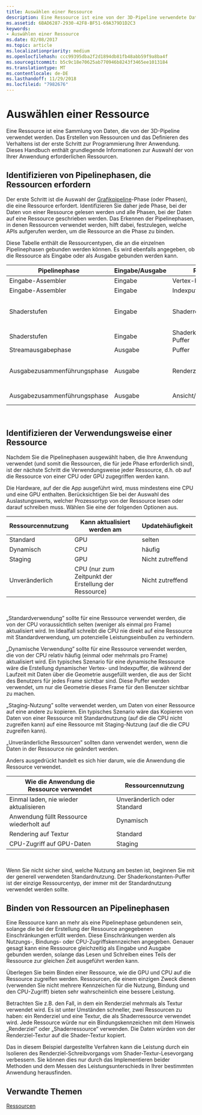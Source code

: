 ```yaml
---
title: Auswählen einer Ressource
description: Eine Ressource ist eine von der 3D-Pipeline verwendete Datensammlung.
ms.assetid: 6BAD6287-2930-42F8-BF51-69A379D1D2C3
keywords:
- Auswählen einer Ressource
ms.date: 02/08/2017
ms.topic: article
ms.localizationpriority: medium
ms.openlocfilehash: ccc99395dba2f2d1894db81fb48abb59f9a8ba4f
ms.sourcegitcommit: b5c9c18e70625ab770946b8243f3465ee1013184
ms.translationtype: MT
ms.contentlocale: de-DE
ms.lasthandoff: 11/29/2018
ms.locfileid: "7982676"
---
```

# <a name="choosing-a-resource"></a>Auswählen einer Ressource


Eine Ressource ist eine Sammlung von Daten, die von der 3D-Pipeline verwendet werden. Das Erstellen von Ressourcen und das Definieren des Verhaltens ist der erste Schritt zur Programmierung Ihrer Anwendung. Dieses Handbuch enthält grundlegende Informationen zur Auswahl der von Ihrer Anwendung erforderlichen Ressourcen.

## <a name="span-ididentifybindingspanspan-ididentifybindingspanspan-ididentifybindingspanidentify-pipeline-stages-that-need-resources"></a><span id="Identify_Binding"></span><span id="identify_binding"></span><span id="IDENTIFY_BINDING"></span>Identifizieren von Pipelinephasen, die Ressourcen erfordern


Der erste Schritt ist die Auswahl der [Grafikpipeline](graphics-pipeline.md)-Phase (oder Phasen), die eine Ressource erfordert. Identifizieren Sie daher jede Phase, bei der Daten von einer Ressource gelesen werden und alle Phasen, bei der Daten auf eine Ressource geschrieben werden. Das Erkennen der Pipelinephasen, in denen Ressourcen verwendet werden, hilft dabei, festzulegen, welche APIs aufgerufen werden, um die Ressource an die Phase zu binden.

Diese Tabelle enthält die Ressourcentypen, die an die einzelnen Pipelinephasen gebunden werden können. Es wird ebenfalls angegeben, ob die Ressource als Eingabe oder als Ausgabe gebunden werden kann.

| Pipelinephase  | Eingabe/Ausgabe | Ressource               | Ressourcentyp                           |
|-----------------|--------|------------------------|-----------------------------------------|
| Eingabe-Assembler | Eingabe     | Vertex-Puffer          | Puffer                                  |
| Eingabe-Assembler | Eingabe     | Indexpuffer           | Puffer                                  |
| Shaderstufen   | Eingabe     | Shaderressourcenansicht    | Puffer, Texture1D, Texture2D, Texture3D |
| Shaderstufen   | Eingabe     | Shaderkonstanten-Puffer | Puffer                                  |
| Streamausgabephase   | Ausgabe    | Puffer                 | Puffer                                  |
| Ausgabezusammenführungsphase   | Ausgabe    | Renderzielansicht     | Puffer, Texture1D, Texture2D, Texture3D |
| Ausgabezusammenführungsphase   | Ausgabe    | Ansicht/Tiefenschablone     | Texture1D, Texture2D                    |

 

## <a name="span-ididentifyusagespanspan-ididentifyusagespanspan-ididentifyusagespanidentify-how-each-resource-will-be-used"></a><span id="Identify_Usage"></span><span id="identify_usage"></span><span id="IDENTIFY_USAGE"></span>Identifizieren der Verwendungsweise einer Ressource


Nachdem Sie die Pipelinephasen ausgewählt haben, die Ihre Anwendung verwendet (und somit die Ressourcen, die für jede Phase erforderlich sind), ist der nächste Schritt die Verwendungsweise jeder Ressource, d.h. ob auf die Ressource von einer CPU oder GPU zugegriffen werden kann.

Die Hardware, auf der die App ausgeführt wird, muss mindestens eine CPU und eine GPU enthalten. Berücksichtigen Sie bei der Auswahl des Auslastungswerts, welcher Prozessortyp von der Ressource lesen oder darauf schreiben muss. Wählen Sie eine der folgenden Optionen aus.

| Ressourcennutzung | Kann aktualisiert werden am                    | Updatehäufigkeit |
|----------------|--------------------------------------|---------------------|
| Standard        | GPU                                  | selten        |
| Dynamisch        | CPU                                  | häufig          |
| Staging        | GPU                                  | Nicht zutreffend                 |
| Unveränderlich      | CPU (nur zum Zeitpunkt der Erstellung der Ressource) | Nicht zutreffend                 |

 

„Standardverwendung” sollte für eine Ressource verwendet werden, die von der CPU voraussichtlich selten (weniger als einmal pro Frame) aktualisiert wird. Im Idealfall schreibt die CPU nie direkt auf eine Ressource mit Standardverwendung, um potenzielle Leistungseinbußen zu verhindern.

„Dynamische Verwendung” sollte für eine Ressource verwendet werden, die von der CPU relativ häufig (einmal oder mehrmals pro Frame) aktualisiert wird. Ein typisches Szenario für eine dynamische Ressource wäre die Erstellung dynamischer Vertex- und Indexpuffer, die während der Laufzeit mit Daten über die Geometrie ausgefüllt werden, die aus der Sicht des Benutzers für jedes Frame sichtbar sind. Diese Puffer werden verwendet, um nur die Geometrie dieses Frame für den Benutzer sichtbar zu machen.

„Staging-Nutzung” sollte verwendet werden, um Daten von einer Ressource auf eine andere zu kopieren. Ein typisches Szenario wäre das Kopieren von Daten von einer Ressource mit Standardnutzung (auf die die CPU nicht zugreifen kann) auf eine Ressource mit Staging-Nutzung (auf die die CPU zugreifen kann).

„Unveränderliche Ressourcen” sollten dann verwendet werden, wenn die Daten in der Ressource nie geändert werden.

Anders ausgedrückt handelt es sich hier darum, wie die Anwendung die Ressource verwendet.

| Wie die Anwendung die Ressource verwendet     | Ressourcennutzung       |
|---------------------------------------|----------------------|
| Einmal laden, nie wieder aktualisieren            | Unveränderlich oder Standard |
| Anwendung füllt Ressource wiederholt auf | Dynamisch              |
| Rendering auf Textur                     | Standard              |
| CPU-Zugriff auf GPU-Daten                | Staging              |

 

Wenn Sie nicht sicher sind, welche Nutzung am besten ist, beginnen Sie mit der generell verwendeten Standardnutzung. Der Shaderkonstanten-Puffer ist der einzige Ressourcentyp, der immer mit der Standardnutzung verwendet werden sollte.

## <a name="span-idresourcetypesandpipelinestagesspanspan-idresourcetypesandpipelinestagesspanspan-idresourcetypesandpipelinestagesspanbinding-resources-to-pipeline-stages"></a><span id="Resource_Types_and_Pipeline_stages"></span><span id="resource_types_and_pipeline_stages"></span><span id="RESOURCE_TYPES_AND_PIPELINE_STAGES"></span>Binden von Ressourcen an Pipelinephasen


Eine Ressource kann an mehr als eine Pipelinephase gebundenen sein, solange die bei der Erstellung der Ressource angegebenen Einschränkungen erfüllt werden. Diese Einschränkungen werden als Nutzungs-, Bindungs- oder CPU-Zugriffskennzeichen angegeben. Genauer gesagt kann eine Ressource gleichzeitig als Eingabe und Ausgabe gebunden werden, solange das Lesen und Schreiben eines Teils der Ressource zur gleichen Zeit ausgeführt werden kann.

Überlegen Sie beim Binden einer Ressource, wie die GPU und CPU auf die Ressource zugreifen werden. Ressourcen, die einem einzigen Zweck dienen (verwenden Sie nicht mehrere Kennzeichen für die Nutzung, Bindung und den CPU-Zugriff) bieten sehr wahrscheinlich eine bessere Leistung.

Betrachten Sie z.B. den Fall, in dem ein Renderziel mehrmals als Textur verwendet wird. Es ist unter Umständen schneller, zwei Ressourcen zu haben: ein Renderziel und eine Textur, die als Shaderressource verwendet wird. Jede Ressource würde nur ein Bindungskennzeichen mit dem Hinweis „Renderziel” oder „Shaderressource” verwenden. Die Daten würden von der Renderziel-Textur auf die Shader-Textur kopiert.

Das in diesem Beispiel dargestellte Verfahren kann die Leistung durch ein Isolieren des Renderziel-Schreibvorgangs vom Shader-Textur-Lesevorgang verbessern. Sie können dies nur durch das Implementieren beider Methoden und dem Messen des Leistungsunterschieds in Ihrer bestimmten Anwendung herausfinden.

## <a name="span-idrelated-topicsspanrelated-topics"></a><span id="related-topics"></span>Verwandte Themen


[Ressourcen](resources.md)

 

 




